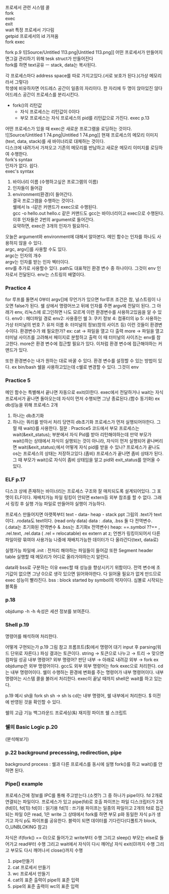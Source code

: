 프로세서 관련 시스템 콜  
fork  
exec  
exit  
wait 특정 프로세서 기다림  
getpid 프로세서의 id 가져옴  
fork exec
  
fork p.9
![[Source/Untitled 113.png|Untitled 113.png]]
어떤 프로세서가 만들어지면그걸 관리하기 위해 tesk struct가 만들어진다  
fork를 하면 text공유 ㅡ stack, data는 복사된다.  
  
각 프로세스마다 address space를 따로 가지고있다.(서로 보호가 된다.)(가상 메모리라서 그렇다)  
학생에 비유하자면 어드레스 공간이 일종의 자리이다. 한 자리에 두 명이 앉아있진 않다  
어드레스 공간이 프로세스를 분리시킨다.  
- fork()의 리턴값
    - 자식 프로세스는 리턴값이 0이다
    - 부모 프로세스는 자식 프로세스의 pid를 리턴값으로 가진다.
exec p.13
  
어떤 프로세스가 있을 때 exec은 새로운 프로그램을 로딩하는 것이다.  
![[Source/Untitled 1 74.png|Untitled 1 74.png]]
현재 프로세스의 메모리 이미지(text, data, stack)를 새 바이너리로 대체하는 것이다.  
디스크에 내려가서 가져오고 기존의 메모리를 반납하고 새로운 메모리 이미지를 로딩하여 수행한다.  
fork's syntax  
인자가 없다. 쉽다.  
exec's syntax
1. 바이너리 이름 (수행하고싶은 프로그램의 이름)
2. 인자들이 들어감
3. environment(환경)이 들어간다.  
    결국 프로그램을 수행하는 것이다.  
    쉘에서 ls -l같은 커맨드가 exec으로 수행된다.  
    gcc -o hello.out hello.c 같은 커맨드도 gcc는 바이너리이고 exec으로 수행된다. 이후 인자들은 2번의 argument로 들어간다.  
    요약하면, exec은 3개의 인자가 필요하다.  
    
오늘은 argument와 environment에 대해서 알아본다.
메인 함수는 인자를 하나도 사용하지 않을 수 있다.  
argc, argv[]를 사용할 수도 있다.  
argc는 인자의 개수  
argv는 인자를 받는 인자 벡터이다.  
env를 추가로 사용할수 있다.
path도 대표적인 환경 변수 중 하나이다.
그것이 env 인자로서 전달된다.
env는 스트링의 배열이다.
### Practice 4
for 루프를 돌면서 0부터 argv[]에 무언가가 있으면 for루프 조건은 참, 널스트링이 나오면 false가 된다.
쉘 상에서 명령어쓰고 뒤에 인자를 주면 argv에 전달이 된다.
그 아래가 env, 리눅스에 로그인하면 나도 모르게 이런 환경변수를 사용하고있음을 알 수 있다.
env0 : 헤더파일 경로
env2: 사용중인 쉘
3: 쿠키 정보
4: 컴퓨터의 ip
5: 사용하는 가상 터미널의 번호
7: 유저 이름
8: 터미널의 정보(창의 사이즈 등)
이런 것들이 환경변수이다.
환경변수가 왜 필요한가?
ex:
cat → 파일을 열고 다 출력
more → 파일을 열고 터미널 사이즈를 고려해서 페이지로 분할하고 출력
이 때 터미널의 사이즈는 env를 참고한다.
more은 환경 변수에 접근할 필요가 있다.
이처럼 환경 변수에 접근해야하는 커맨드가 있다.
  
또한 환경변수는 내가 원하는 대로 바꿀 수 있다.
환경 변수를 설정할 수 있는 방법이 있다.
ex
bin/bash 쉘을 사용하고있는데 c쉘로 변경할 수 있다.
그것이 env
  
### Practice 5
메인 함수는 특별해서 끝나면 자동으로 exit(0)한다.
exec에서 전달하거나
wait는 자식 프로세서가 끝나면 돌아오는데 자식이 먼저 수행되면 그냥 종료된다.(함수 동기화)
ex
db성능을 위해 프로세스 2개
1. 하나는 db초기화
2. 하나는 쿼리를 받아서 처리
당연히 db초기화 프로세스가 먼저 실행되어야한다.
그럴 때 wait()를 사용한다.
질문 : Practice5 코드에서 부모 프로세스는 wait(&exit_status); 부분에서 자식 Pid를 받아 리턴해야하는데 만약 부모가 wait()하는 상태에서 자식이 실행되는 것이 아니라, 자식이 먼저 실행되어 끝나버리면 wait(&exit_status);에서 어떻게 자식 pid를 받을 수 있나?
프로세스가 끝나도 os는 프로세스의 상태는 저장하고있다.(좀비)
프로세스가 끝나면 좀비 상태가 된다.
그 때 부모가 wait()로 자식이 좀비 상태임을 알고 pid와 exit_status를 얻어올 수 있다.
  
### ELF p.17
디스크 상에 존재하는 바이너리는 프로세스 구조와 잘 매치되도록 설계되어있다.
그 포멧이 ELF이다.
재배치가능 파일
링킹이 안되면 extern등 외부 참조를 할 수 없다.
그래서 링킹 후 실행 가능 파일로 만들어야 실행이 가능하다.
  
프로세스 만들어지면 아랫쪽부터 text - data- heap - stack
ppt 그림의 .text가 text이다. .rodata도 text이다. (read only data)
data : .data, .bss 둘 다 전역변수. (.data는 초기화된 전역변수 & .bss는 초기화x 전역변수)
heap: ==.symbol ??== , .rel.text, .rel.data ( .rel = relocatable)
ex
extern at z; 언젠가 링킹이되어서 다른 파일이랑 묶여야 사용가능
나중에 재배치가능한 데이터가 다 올라간다(text, data로)
  
실행가능 파일에 .init : 전처리 해야하는 파일들이 들어감
또한 Segment header table 실행할 때 메모리가 어디로 올라가야하는지 알린다.
  
data와 bss로 구분하는 이유
exec할 때 성능을 향상시키기 위함이다.
전역 변수에 초기값이 없으면 그냥 0으로 생각 있으면 읽어와야한다.
다 읽어올 필요가 없게 만드므로 exec 성능이 빨라진다.
bss : block started by symbol의 약자이다.
심볼로 시작되는 블록들
  
### p.18
objdump -h
-h 속성은 세션 정보를 보여준다.
  
### Shell p.19
명령어를 해석하여 처리한다.
  
어떻게 구현되는가
p.19 그림 참고
프롬프트($)에서 명령어 대기
input 후 parsing(워드 단위로 자른다.) 파싱 결과는 토큰이다.
string → 토큰으로 나누고 → 트리 → 맞으면 컴파일 성공
내부 명령어? 외부 명령어? 판단
내부 → 아래로 내려감
외부 → fork
ex
objdump은 외부 명령어이다.
gcc도 외부
외부 명령어는 fork exec으로 처리한다.
cd는 내부 명령어이다.
쉘이 수행하는 환경에 변화를 주는 명령어가 내부 명령어이다.
내부 명령어는 시스템 콜을 불러서 처리한다.
exec이 끝날 때까지 shell은 wait를 하고 있는다.
  
p.19 예시
sh을 fork sh sh → sh ls
cd는 내부 명령어, 쉘 내부에서 처리한다.
$ 이전에 반영된 것을 확인할 수 있다.
  
쉘의 고급 기능
백그라운드 프로세싱(&)
재지정
파이프
쉘 스크립트
  
### 쉘의 Basic Logic p.20
(분석해보기)
  
### p.22 background precessing, redirection, pipe
background process : 쉘과 다른 프로세스를 동시에 실행
fork()를 하고 wait()를 안 하면 된다.
  
### Pipe() example
프로세스간에 정보를 IPC를 통해 주고받는다.(소켓?)
그 중 하나가 pipe이다. fd 2개로 연결되는 파일이다.
프로세스가 있고 pipe(fd)로 호출
파이프는 파일 디스크립터가 2개 (fd[0], fd[1])
fd[0] : 읽기용
fd[1] : 쓰기용
파이프는 일종의 파일이고 2개의 fd로 접근되는 파일 0은 read, 1은 write
그 상태에서 fork를 하면 부모 p와 동일한 자식 p가 생기고 자식 p도 파이프를 공유한다.
블럭이 되면 데이터를 기다린다(디폴트가 block, O_UNBLOKING 참고)
  
자식은 if(fork() == 0)으로 들어가고 write부터 수행 그리고 sleep()
부모는 else로 들어가고 read부터 수행 그리고 wait에서 자식이 다시 꺠어남
자식 exit(0)까지 수행 그리고 부모도 다시 깨어나서 close()까지 수행
  
1. pipe만들기
2. cat 프로세서 만들기
3. wc 프로세서 만들기
4. cat의 표준 출력이 pipe의 표준 입력
5. pipe의 표준 출력이 wc의 표준 입력